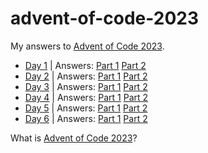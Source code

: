 # advent-of-code-2023

My answers to [Advent of Code 2023](https://adventofcode.com/2023).

- [Day 1](https://adventofcode.com/2023/day/1) | Answers: [Part 1](https://github.com/Underdoge/advent-of-code-2023/blob/main/day1/part1.py) [Part 2](https://github.com/Underdoge/advent-of-code-2023/blob/main/day1/part2.py)
- [Day 2](https://adventofcode.com/2023/day/2) | Answers: [Part 1](https://github.com/Underdoge/advent-of-code-2023/blob/main/day2/part1.py) [Part 2](https://github.com/Underdoge/advent-of-code-2023/blob/main/day2/part2.py)
- [Day 3](https://adventofcode.com/2023/day/3) | Answers: [Part 1](https://github.com/Underdoge/advent-of-code-2023/blob/main/day3/part1.py) [Part 2](https://github.com/Underdoge/advent-of-code-2023/blob/main/day3/part2.py)
- [Day 4](https://adventofcode.com/2023/day/4) | Answers: [Part 1](https://github.com/Underdoge/advent-of-code-2023/blob/main/day4/part1.py) [Part 2](https://github.com/Underdoge/advent-of-code-2023/blob/main/day4/part2.ipynb)
- [Day 5](https://adventofcode.com/2023/day/5) | Answers: [Part 1](https://github.com/Underdoge/advent-of-code-2023/blob/main/day5/part1.py) [Part 2](https://github.com/Underdoge/advent-of-code-2023/blob/main/day5/part2.py)
- [Day 6](https://adventofcode.com/2023/day/5) | Answers: [Part 1](https://github.com/Underdoge/advent-of-code-2023/blob/main/day6/part1.py) [Part 2](https://github.com/Underdoge/advent-of-code-2023/blob/main/day6/part2.py)

What is [Advent of Code 2023](https://adventofcode.com/2023/about)?
